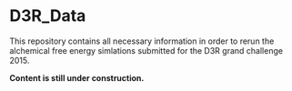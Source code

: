 # D3R_Data
This repository contains all necessary information in order to rerun the alchemical free energy simlations submitted for the D3R grand challenge 2015.

**Content is still under construction.**
